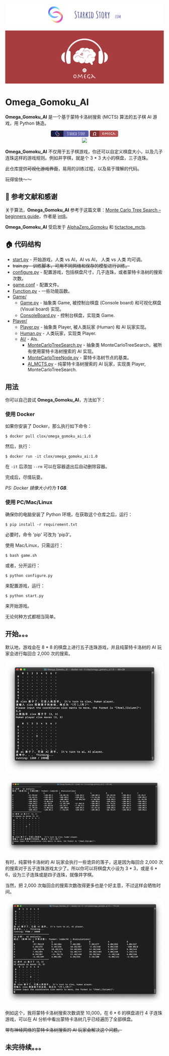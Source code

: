 [![Starkidstory](Image/starkidstory_title.png)](https://starkidstory.com)

![Header](Image/omega_title.png)

# Omega_Gomoku_AI

**Omega_Gomoku_AI** 是一个基于蒙特卡洛树搜索 (MCTS) 算法的五子棋 AI 游戏，用 Python 铸造。

<p align="center">
<a href="https://starkidstory.com"><img src="Image/star_badge.png" height=20></a>
<img src="Image/omega_badge.png" height=20/>
<br/>
<a href="https://github.com/CLOXnu/Omega_Gomoku_AI/blob/master/README.zh-cn.md"><img src="https://img.shields.io/badge/%E4%B8%AD%E6%96%87-README-blue.svg?style=flat"/></a>
</p>

**Omega_Gomoku_AI** 不仅用于五子棋游戏，你还可以自定义棋盘大小，以及几子连珠这样的游戏规则。例如井字棋，就是个 3 * 3 大小的棋盘，三子连珠。

此仓库提供~~可视化游戏界面~~，易用的训练过程，以及易于理解的代码。

玩得愉快～～

## 📖 参考文献和感谢

关于算法，**Omega_Gomoku_AI** 参考于这篇文章：[Monte Carlo Tree Search – beginners guide](https://int8.io/monte-carlo-tree-search-beginners-guide/)，作者是 [int8](https://github.com/int8)。

**Omega_Gomoku_AI** 受启发于 [AlphaZero_Gomoku](https://github.com/junxiaosong/AlphaZero_Gomoku) 和 [tictactoe_mcts](https://github.com/zhuliquan/tictactoe_mcts).


## 🏠 代码结构

- [start.py](start.py) - 开始游戏，人类 vs AI，AI vs AI， 人类 vs 人类 均可调。
- ~~train.py - 训练脚本，可用不同网络和保存的模型进行训练。~~
- [configure.py](configure.py) - 配置游戏，包括棋盘尺寸，几子连珠，或者蒙特卡洛树的搜索次数。
- [game.conf](game.conf) - 配置文件。
- [Function.py](Function.py) - 一些功能函数。
- [Game/](Game/)
  - [Game.py](Game/Game.py) - 抽象类 Game, 被控制台棋盘 (Console board) 和可视化棋盘 (Visual board) 实现。
  - [ConsoleBoard.py](Game/ConsoleBoard.py) - 控制台棋盘，实现类 Game.
- [Player/](Player/)
  - [Player.py](Player/Player.py) - 抽象类 Player, 被人类玩家 (Human) 和 AI 玩家实现。
  - [Human.py](Player/Human.py) - 人类玩家，实现类 Player.
  - [AI/](Player/AI/) - AIs.
    - [MonteCarloTreeSearch.py](Player/AI/MonteCarloTreeSearch.py) - 抽象类 MonteCarloTreeSearch，被所有使用蒙特卡洛树搜索的 AI 实现。
    - [MonteCarloTreeNode.py](Player/AI/MonteCarloTreeNode.py) - 蒙特卡洛树节点的基类。
    - [AI_MCTS.py](Player/AI/AI_MCTS.py) - 纯蒙特卡洛树搜索的 AI 玩家，实现类 Player, MonteCarloTreeSearch.
    
    
## 用法

你可以自己尝试 **Omega_Gomoku_AI**，方法如下：

### 使用 Docker

如果你安装了 Docker，那么执行如下命令：

```shell
$ docker pull clox/omega_gomoku_ai:1.0
```

然后，执行：

```shell
$ docker run -it clox/omega_gomoku_ai:1.0
```

在 `-it` 后添加 `--rm` 可以在容器退出后自动删除容器。

完成后，尽情玩耍。

*PS: Docker 镜像大小约为 **1 GB**.*

### 使用 PC/Mac/Linux

确保你的电脑安装了 Python 环境，在获取这个仓库之后，运行：

```shell
$ pip install -r requirement.txt
```

必要时，命令 'pip' 可改为 'pip3'。

使用 Mac/Linux，只需运行：

```shell
$ bash game.sh
```

或者，分开运行：

```shell
$ python configure.py
```

来配置游戏，运行：

```shell
$ python start.py
```

来开始游戏。

无论何种方式都相当简单。


## 开始。。。

默认地，游戏会在 8 * 8 的棋盘上进行五子连珠游戏，并且纯蒙特卡洛树的 AI 玩家会进行每回合 2,000 次的搜索。

![AI thinking](Image/AI_thinking.png)

![AI_moves](Image/AI_moves.png)

有时，纯蒙特卡洛树的 AI 玩家会执行一些诡异的落子，这是因为每回合 2,000 次的搜索对于五子连珠游戏太少了。所以你可以将棋盘大小设为 3 * 3，或是 6 * 6，设为三子连珠或是四子连珠，就像井字棋。

当然，把 2,000 次每回合的搜索次数改得更多也是个好主意，不过这样会牺牲时间。

![10000_times](Image/10000_times.png)

例如这个，我将蒙特卡洛树搜索次数调至 10,000，在 6 * 6 的棋盘进行 4 子连珠游戏，可以在 AI 分析中看出蒙特卡洛树几乎已经遍历了全部棋盘。

~~带有神经网络的蒙特卡洛树搜索的 AI 玩家会解决这个问题。~~


## 未完待续。。。


